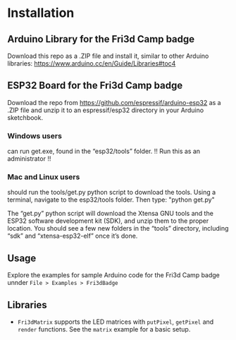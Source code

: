 # Installation

## Arduino Library for the Fri3d Camp badge

Download this repo as a .ZIP file and install it, similar to other Arduino libraries: https://www.arduino.cc/en/Guide/Libraries#toc4

## ESP32 Board for the Fri3d Camp badge

Download the repo from https://github.com/espressif/arduino-esp32 as a .ZIP file and unzip it to an espressif/esp32 directory in your Arduino sketchbook.

### Windows users
can run get.exe, found in the “esp32/tools” folder.   !! Run this as an administrator !!
### Mac and Linux users
should run the tools/get.py python script to download the tools. Using a terminal, navigate to the esp32/tools folder. Then type: "python get.py"

The “get.py” python script will download the Xtensa GNU tools and the ESP32 software development kit (SDK), and unzip them to the proper location. You should see a few new folders in the “tools” directory, including “sdk” and “xtensa-esp32-elf” once it’s done.

## Usage

Explore the examples for sample Arduino code for the Fri3d Camp badge unnder `File > Examples > Fri3dBadge`

## Libraries

* `Fri3dMatrix` supports the LED matrices with `putPixel`, `getPixel` and `render` functions. See the `matrix` example for a basic setup.
